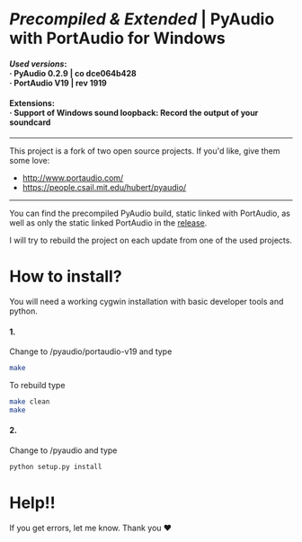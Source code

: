 # _Precompiled & Extended_ | PyAudio with PortAudio for Windows

#### _Used versions_: <br>&middot; PyAudio 0.2.9 | co dce064b428<br>&middot; PortAudio V19 | rev 1919

#### Extensions:<br>&middot; Support of Windows sound loopback: Record the output of your soundcard

---
This project is a fork of two open source projects. If you'd like, give them some love:
- http://www.portaudio.com/
- https://people.csail.mit.edu/hubert/pyaudio/

---

You can find the precompiled PyAudio build, static linked with PortAudio, as well as only the static linked PortAudio in the [release](https://github.com/intxcc/pyaudio_portaudio/releases).

I will try to rebuild the project on each update from one of the used projects.

# How to install?

You will need a working cygwin installation with basic developer tools and python.

#### 1.
Change to /pyaudio/portaudio-v19 and type
```bash
make
```

To rebuild type
```bash
make clean
make
```

#### 2.
Change to /pyaudio and type
```bash
python setup.py install
```

# Help!!
If you get errors, let me know. Thank you &hearts;
